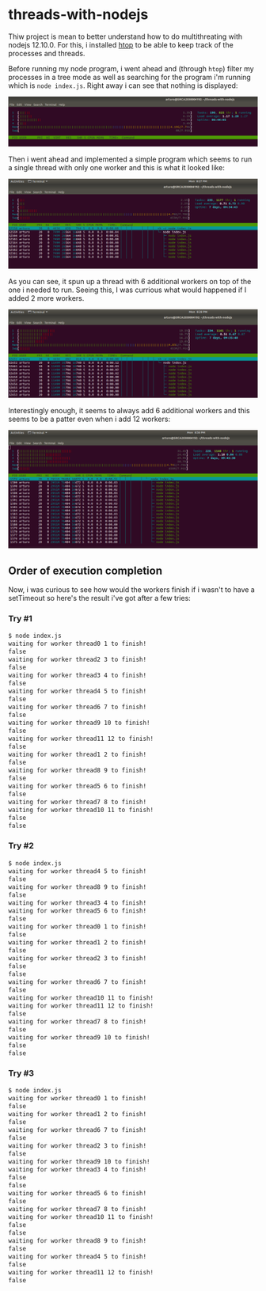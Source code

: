 # threads-with-nodejs

Thiw project is mean to better understand how to do multithreating with nodejs 12.10.0.
For this, i installed [htop](https://hisham.hm/htop/) to be able to keep track of the
processes and threads.

Before running my node program, i went ahead and (through `htop`) filter my processes
in a tree mode as well as searching for the program i'm running which is `node index.js`.
Right away i can see that nothing is displayed:

![alt text](https://github.com/opposite-bracket/threads-with-nodejs/blob/master/imgs/before-execution.png?raw=true "htop before execution")

Then i went ahead and implemented a simple program which seems to run a single thread with
only one worker and this is what it looked like:

![alt text](https://github.com/opposite-bracket/threads-with-nodejs/blob/master/imgs/main-thread-with-1-thread.png?raw=true "htop running program with 1 worker")

As you can see, it spun up a thread with 6 additional workers on top of the one
i needed to run. Seeing this, I was currious what would happened if I added 2 more workers.

![alt text](https://github.com/opposite-bracket/threads-with-nodejs/blob/master/imgs/main-thread-with-3-thread.png?raw=true "htop running program with 3 worker")

Interestingly enough, it seems to always add 6 additional workers and this seems to be a patter
even when i add 12 workers:

![alt text](https://github.com/opposite-bracket/threads-with-nodejs/blob/master/imgs/main-thread-with-12-thread.png?raw=true "htop running program with 12 worker")

## Order of execution completion

Now, i was curious to see how would the workers finish if i wasn't to have a setTimeout so here's the result i've got after a few tries:

### Try #1

```
$ node index.js 
waiting for worker thread0 1 to finish!
false
waiting for worker thread2 3 to finish!
false
waiting for worker thread3 4 to finish!
false
waiting for worker thread4 5 to finish!
false
waiting for worker thread6 7 to finish!
false
waiting for worker thread9 10 to finish!
false
waiting for worker thread11 12 to finish!
false
waiting for worker thread1 2 to finish!
false
waiting for worker thread8 9 to finish!
false
waiting for worker thread5 6 to finish!
false
waiting for worker thread7 8 to finish!
waiting for worker thread10 11 to finish!
false
false
```

### Try #2

```
$ node index.js 
waiting for worker thread4 5 to finish!
false
waiting for worker thread8 9 to finish!
false
waiting for worker thread3 4 to finish!
waiting for worker thread5 6 to finish!
false
waiting for worker thread0 1 to finish!
false
waiting for worker thread1 2 to finish!
false
waiting for worker thread2 3 to finish!
false
false
waiting for worker thread6 7 to finish!
false
waiting for worker thread10 11 to finish!
waiting for worker thread11 12 to finish!
false
waiting for worker thread7 8 to finish!
false
waiting for worker thread9 10 to finish!
false
false
```

### Try #3

```
$ node index.js 
waiting for worker thread0 1 to finish!
false
waiting for worker thread1 2 to finish!
false
waiting for worker thread6 7 to finish!
false
waiting for worker thread2 3 to finish!
false
waiting for worker thread9 10 to finish!
waiting for worker thread3 4 to finish!
false
false
waiting for worker thread5 6 to finish!
false
waiting for worker thread7 8 to finish!
waiting for worker thread10 11 to finish!
false
false
waiting for worker thread8 9 to finish!
false
waiting for worker thread4 5 to finish!
false
waiting for worker thread11 12 to finish!
false
```
